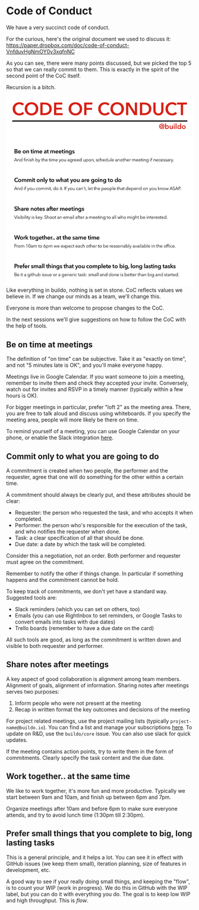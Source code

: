 # Code of Conduct

We have a very succinct code of conduct.

For the curious, here's the original document we used to discuss it: https://paper.dropbox.com/doc/code-of-conduct-VnfduvHgNmOY0v3xqfnNC

As you can see, there were many points discussed, but we picked the top 5 so that we can really commit to them. This is exactly in the spirit of the second point of the CoC itself.

Recursion is a bitch.

![](code_of_conduct.png)
Like everything in buildo, nothing is set in stone. CoC reflects  values we believe in. If we change our minds as a team, we'll change this.

Everyone is more than welcome to propose changes to the CoC.

In the next sessions we'll give suggestions on how to follow the CoC with the help of tools.

## Be on time at meetings

The definition of "on time" can be subjective. Take it as "exactly on time", and not "5 minutes late is OK", and you'll make everyone happy.

Meetings live in Google Calendar. If you want someone to join a meeting, remember to invite them and check they accepted your invite. Conversely, watch out for invites and RSVP in a timely manner (typically within a few hours is OK).

For bigger meetings in particular, prefer "loft 2" as the meeting area. There, you are free to talk aloud and discuss using whiteboards. If you specify the meeting area, people will more likely be there on time.

To remind yourself of a meeting, you can use Google Calendar on your phone, or enable the Slack integration [here](https://buildo.slack.com/services/gcalendar).

## Commit only to what you are going to do

A commitment is created when two people, the performer and the requester, agree that one will do something for the other within a certain time.

A commitment should always be clearly put, and these attributes should be clear:

- Requester: the person who requested the task, and who accepts it when completed.
- Performer: the person who's responsible for the execution of the task, and who notifies the requester when done.
- Task: a clear specification of all that should be done.
- Due date: a date by which the task will be completed.

Consider this a negotiation, not an order. Both performer and requester must agree on the commitment.

Remember to notify the other if things change. In particular if something happens and the commitment cannot be hold.

To keep track of commitments, we don't yet have a standard way. Suggested tools are:

- Slack reminders (which you can set on others, too)
- Emails (you can use RightInbox to set reminders, or Google Tasks to convert emails into tasks with due dates)
- Trello boards (remember to have a due date on the card)

All such tools are good, as long as the commitment is written down and visible to both requester and performer.

## Share notes after meetings

A key aspect of good collaboration is alignment among team members. Alignment of goals, alignment of information. Sharing notes after meetings serves two purposes:

1. Inform people who were not present at the meeting
2. Recap in written format the key outcomes and decisions of the meeting

For project related meetings, use the project mailing lists (typically `project-name@buildo.io`). You can find a list and manage your subscriptions [here](https://groups.google.com/a/buildo.io/forum/#!overview). To update on R&D, use the `buildo/core` issue. You can also use slack for quick updates.

If the meeting contains action points, try to write them in the form of commitments. Clearly specify the task content and the due date.

## Work together.. at the same time

We like to work together, it's more fun and more productive. Typically we start between 9am and 10am, and finish up between 6pm and 7pm.

Organize meetings after 10am and before 6pm to make sure everyone attends, and try to avoid lunch time (1:30pm till 2:30pm).

## Prefer small things that you complete to big, long lasting tasks

This is a general principle, and it helps a lot. You can see it in effect with GitHub issues (we keep them small), iteration planning, size of features in development, etc.

A good way to see if your really doing small things, and keeping the "flow", is to count your WIP (work in progress). We do this in GitHub with the WIP label, but you can do it with everything you do. The goal is to keep low WIP and high throughput. This is *flow*.